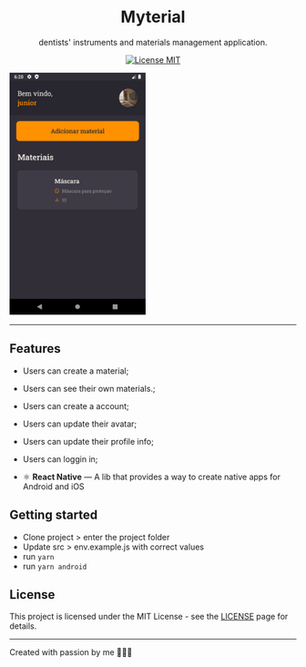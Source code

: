 <h1 align="center">
<br>
Myterial
</h1>

<p align="center">
dentists' instruments and materials management application.</p>

<p align="center">
  <a href="https://opensource.org/licenses/MIT">
    <img src="https://img.shields.io/badge/License-MIT-blue.svg" alt="License MIT">
  </a>
</p>

<div>
  <img src="repo/imgs/image1.png" alt="demo" height="425">
</div>

<hr />

## Features

- Users can create a material;
- Users can see their own materials.;
- Users can create a account;
- Users can update their avatar;
- Users can update their profile info;
- Users can loggin in;

- ⚛️ **React Native** — A lib that provides a way to create native apps for Android and iOS

## Getting started

- Clone project > enter the project folder
- Update src > env.example.js with correct values
- run `yarn`
- run `yarn android`

## License

This project is licensed under the MIT License - see the [LICENSE](https://opensource.org/licenses/MIT) page for details.

---

Created with passion by me 👨🏻‍💻

